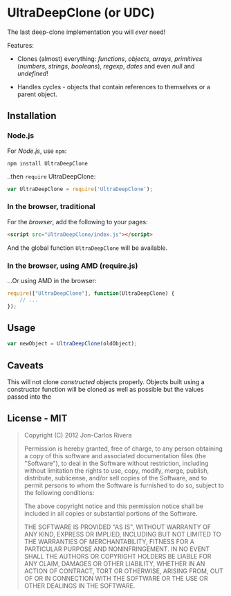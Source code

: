 # UltraDeepClone (or UDC)

The last deep-clone implementation you will *ever* need!

Features:

* Clones (almost) everything: *functions*, *objects*, *arrays*, *primitives* (*numbers*, *strings*, *booleans*), *regexp*, *dates* and even *null* and *undefined*!

* Handles cycles - objects that contain references to themselves or a parent object.

## Installation

### Node.js

For *Node.js*, use `npm`:

````console
npm install UltraDeepClone
````

..then `require` UltraDeepClone:

````javascript
var UltraDeepClone = require('UltraDeepClone');
````

### In the browser, traditional

For the *browser*, add the following to your pages:

````html
<script src="UltraDeepClone/index.js"></script>
````

And the global function `UltraDeepClone` will be available.

### In the browser, using AMD (require.js)

...Or using AMD in the browser:

````javascript
require(["UltraDeepClone"], function(UltraDeepClone) {
	// ...
});
````

## Usage

````javascript
var newObject = UltraDeepClone(oldObject); 
````

## Caveats

This will not clone *constructed* objects properly. Objects built using a constructor function will be cloned as well as possible but the values passed into the 

## License - MIT

> Copyright (C) 2012 Jon-Carlos Rivera
> 
> Permission is hereby granted, free of charge, to any person obtaining a copy of this software and associated documentation files (the "Software"), to deal in the Software without restriction, including without limitation the rights to use, copy, modify, merge, publish, distribute, sublicense, and/or sell copies of the Software, and to permit persons to whom the Software is furnished to do so, subject to the following conditions:
>
> The above copyright notice and this permission notice shall be included in all copies or substantial portions of the Software.
>
> THE SOFTWARE IS PROVIDED "AS IS", WITHOUT WARRANTY OF ANY KIND, EXPRESS OR IMPLIED, INCLUDING BUT NOT LIMITED TO THE WARRANTIES OF MERCHANTABILITY, FITNESS FOR A PARTICULAR PURPOSE AND NONINFRINGEMENT. IN NO EVENT SHALL THE AUTHORS OR COPYRIGHT HOLDERS BE LIABLE FOR ANY CLAIM, DAMAGES OR OTHER LIABILITY, WHETHER IN AN ACTION OF CONTRACT, TORT OR OTHERWISE, ARISING FROM, OUT OF OR IN CONNECTION WITH THE SOFTWARE OR THE USE OR OTHER DEALINGS IN THE SOFTWARE.
